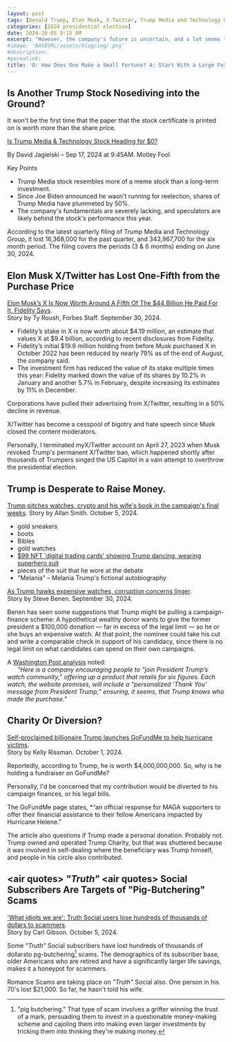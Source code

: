 ```yaml
---
layout: post
tags: [Donald Trump, Elon Musk, X-Twitter, Trump Media and Technology Group, social media]
categories: [2024 presidential election]
date: 2024-10-05 9:15 AM
excerpt: "However, the company's future is uncertain, and a lot seems to be hinging on whether the former president gets elected this year. Is this stock too risky to own? Could it ultimately be headed to $0?"
#image: 'BASEURL/assets/blog/img/.png'
#description:
#permalink:
title: 'Q: How Does One Make a Small Fortune? A: Start With a Large Fortune!'
---
```


## Is Another Trump Stock Nosediving into the Ground?

It won't be the first time that the paper that the stock certificate is printed on is worth more than the share price.

[Is Trump Media & Technology Stock Heading for $0?](https://www.fool.com/investing/2024/09/17/is-trump-media-technology-stock-heading-for-0/?)

By David Jagielski – Sep 17, 2024 at 9:45AM. Motley Fool

Key Points
- Trump Media stock resembles more of a meme stock than a long-term investment.
- Since Joe Biden announced he wasn't running for reelection, shares of Trump Media have plummeted by 50%.
- The company's fundamentals are severely lacking, and speculators are likely behind the stock's performance this year.

According to the latest quarterly filing of Trump Media and Technology Group, it lost 16,368,000 for the past quarter, and 343,967,700 for the six month period. The filing covers the periods (3 & 6 months) ending on June 30, 2024.

## Elon Musk X/Twitter has Lost One-Fifth from the Purchase Price

[Elon Musk’s X Is Now Worth Around A Fifth Of The $44 Billion He Paid For It, Fidelity Says](https://www.forbes.com/sites/tylerroush/2024/09/30/elon-musks-x-is-now-worth-around-a-fifth-of-the-44-billion-he-paid-for-it-fidelity-says/).<br /> Story by Ty Roush, Forbes Staff. September 30, 2024.

- Fidelity’s stake in X is now worth about $4.19 million, an estimate that values X at $9.4 billion, according to recent disclosures from Fidelity.
- Fidelity’s initial $19.6 million holding from before Musk purchased X in October 2022 has been reduced by nearly 79% as of the end of August, the company said.
- The investment firm has reduced the value of its stake multiple times this year: Fidelity marked down the value of its shares by 10.2% in January and another 5.7% in February, despite increasing its estimates by 11% in December.

Corporations have pulled their advertising from X/Twitter, resulting in a 50% decline in revenue.

X/Twitter has become a cesspool of bigotry and hate speech since Musk closed the content moderators.

Personally, I terminated myX/Twitter account on April 27, 2023 when Musk revoked Trump's permanent X/Twitter ban, which happened shortly after thousands of Trumpers singed the US Capitol in a vain attempt to overthrow the presidential election.

## Trump is Desperate to Raise Money.

[Trump pitches watches, crypto and his wife's book in the campaign's final weeks](https://www.nbcnews.com/politics/donald-trump/trump-pitches-watches-crypto-wife-book-campaign-final-weeks-rcna173718). Story by Allan Smith. October 5, 2024.

- gold sneakers
- boots
- Bibles
- gold watches
- [$99 NFT 'digital trading cards' showing Trump dancing, wearing superhero suit](https://www.usatoday.com/story/news/politics/elections/2024/08/27/donald-trump-nft-digital-trading-cards/74969573007/)
- pieces of the suit that he wore at the debate
- "Melania" – Melania Trump's fictional autobiography

[As Trump hawks expensive watches, corruption concerns linger](https://www.msnbc.com/rachel-maddow-show/maddowblog/trump-hawks-expensive-watches-corruption-concerns-linger-rcna173260).<br /> Story by Steve Benen. September 30, 2024.

Benen has seen some suggestions that Trump might be pulling a campaign-finance scheme: A hypothetical wealthy donor wants to give the former president a $100,000 donation — far in excess of the legal limit — so he or she buys an expensive watch. At that point, the nominee could take his cut and write a comparable check in support of his candidacy, since there is no legal limit on what candidates can spend on their own campaigns.

A [Washington Post analysis](https://www.washingtonpost.com/politics/2024/09/27/trump-keeps-creating-avenues-people-quietly-give-him-money/) noted:<br />
&nbsp;&nbsp;&nbsp;&nbsp;&nbsp;&nbsp;*"Here is a company encouraging people to “join President Trump’s watch community,” offering up a product that retails for six figures. Each watch, the website promises, will include a “personalized ‘Thank You’ message from President Trump,” ensuring, it seems, that Trump knows who made the purchase."*

## Charity Or Diversion?

[Self-proclaimed billionaire Trump launches GoFundMe to help hurricane victims](https://www.independent.co.uk/news/world/americas/us-politics/trump-gofundme-hurricane-helene-billionaire-b2621975.html).<br /> Story by Kelly Rissman. October 1, 2024.

Reportedly, according to Trump, he is worth $4,000,000,000. So, why is he holding a fundraiser on GoFundMe?

Personally,  I'd be concerned that my contribution would be diverted to his campaign finances, or his legal bills.

The GoFundMe page states, *“an official response for MAGA supporters to offer their financial assistance to their fellow Americans impacted by Hurricane Helene.”

The article also questions if Trump made a personal donation. Probably not. Trump owned and operated Trump Charity, but that was shuttered because it was involved in self-dealing where the beneficiary was Trump himself, and people in his circle also contributed.

## \<air quotes> *"Truth"* \<air quotes> Social Subscribers Are Targets of "Pig-Butchering" Scams

['What idiots we are': Truth Social users lose hundreds of thousands of dollars to scammers](https://www.alternet.org/truth-social-scammers/).<br />Story by Carl Gibson. October 5, 2024.

Some *"Truth"* Social subscribers have lost hundreds of thousands of dollarsto pg-butchering[^41] scams. The demographics of its subscriber base, older Americans who are retired and have a significantly larger life savings,  makes it a honeypot for scammers.

Romance Scams are taking place on *"Truth"* Social also. One person in his 70's lost $21,000. So far, he hasn't told his wife.

[^41]: "pig butchering." That type of scam involves a grifter winning the trust of a mark, persuading them to invest in a questionable money-making scheme and cajoling them into making even larger investments by tricking them into thinking they're making money.




